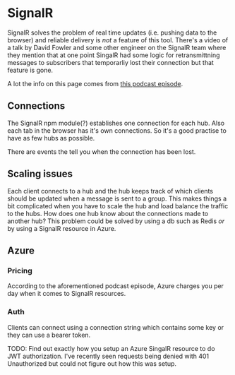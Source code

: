 # SignalR

SignalR solves the problem of real time updates (i.e. pushing data to the browser) and reliable delivery is _not_ a feature of this tool. There's a video of a talk by David Fowler and some other engineer on the SignalR team where they mention that at one point SingalR had some logic for retransmittning messages to subscribers that temporarliy lost their connection but that feature is gone.

A lot the info on this page comes from [this podcast episode](https://topenddevs.com/podcasts/adventures-in-net/episodes/mastering-signalr-net-176).

## Connections

The SignalR npm module(?) establishes one connection for each hub. Also each tab in the browser has it's own connections. So it's a good practise to have as few hubs as possible.

There are events the tell you when the connection has been lost.

## Scaling issues

Each client connects to a hub and the hub keeps track of which clients should be updated when a message is sent to a group. This makes things a bit complicated when you have to scale the hub and load balance the traffic to the hubs. How does one hub know about the connections made to another hub? This problem could be solved by using a db such as Redis _or_ by using a SignalR resource in Azure.

## Azure

### Pricing

According to the aforementioned podcast episode, Azure charges you per day when it comes to SignalR resources.

### Auth

Clients can connect using a connection string which contains some key or they can use a bearer token.

TODO: Find out exactly how you setup an Azure SingalR resource to do JWT authorization. I've recently seen requests being denied with 401 Unauthorized but could not figure out how this was setup.

